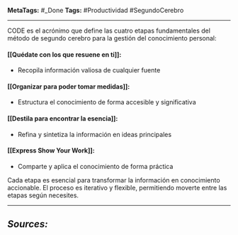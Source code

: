 **MetaTags:** #_Done 
**Tags:** #Productividad #SegundoCerebro 
- - -
CODE es el acrónimo que define las cuatro etapas fundamentales del método de segundo cerebro para la gestión del conocimiento personal:
#### [[Quédate con los que resuene en ti]]:
- Recopila información valiosa de cualquier fuente
#### [[Organizar para poder tomar medidas]]:
- Estructura el conocimiento de forma accesible y significativa
####  [[Destila para encontrar la esencia]]:
- Refina y sintetiza la información en ideas principales
#### [[Express Show Your Work]]:
- Comparte y aplica el conocimiento de forma práctica

Cada etapa es esencial para transformar la información en conocimiento accionable. El proceso es iterativo y flexible, permitiendo moverte entre las etapas según necesites.
- - - 
## ***Sources:***